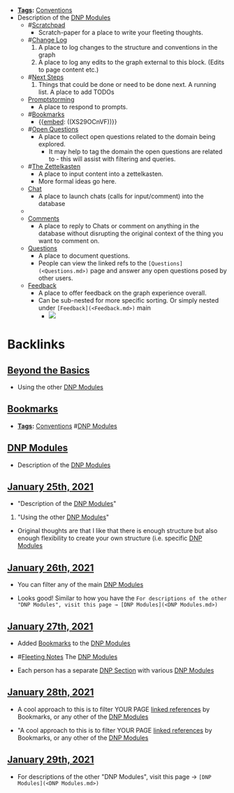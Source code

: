 - **[Tags](<Tags.md>):** [Conventions](<Conventions.md>)
- Description of the [DNP Modules](<DNP Modules.md>)
    - #[Scratchpad](<Scratchpad.md>)
        - Scratch-paper for a place to write your fleeting thoughts.
    - #[Change Log](<Change Log.md>)
        1. A place to log changes to the structure and conventions in the graph 
        2. A place to log any edits to the graph external to this block. (Edits to page content etc.)
    - #[Next Steps](<Next Steps.md>)
        1. Things that could be done or need to be done next. A running list. A place to add TODOs
    - [Promptstorming](<Promptstorming.md>)
        - A place to respond to prompts.
    - #[Bookmarks](<Bookmarks.md>)
        - {{[embed](<embed.md>): ((XS29OCnVF))}}
    - #[Open Questions](<Open Questions.md>)
        - A place to collect open questions related to the domain being explored.
            - It may help to tag the domain the open questions are related to - this will assist with filtering and queries.
    - #[The Zettelkasten](<The Zettelkasten.md>)
        - A place to input content into a zettelkasten.
        - More formal ideas go here.
    - [Chat](<Chat.md>)
        - A place to launch chats (calls for input/comment) into the database
    - 
    - [Comments](<Comments.md>)
        - A place to reply to Chats or comment on anything in the database without disrupting the original context of the thing you want to comment on.
    - [Questions](<Questions.md>)
        - A place to document questions. 
        - People can view the linked refs to the `[Questions](<Questions.md>)` page and answer any open questions posed by other users.
    - [Feedback](<Feedback.md>)
        - A place to offer feedback on the graph experience overall.
        - Can be sub-nested for more specific sorting. Or simply nested under `[Feedback](<Feedback.md>)` main
            - ![](https://firebasestorage.googleapis.com/v0/b/firescript-577a2.appspot.com/o/imgs%2Fapp%2Fjoel-covid19%2FwaFt0kiwU4.png?alt=media&token=fe7b2bc4-0f39-45cd-909a-97b067dfc952)

# Backlinks
## [Beyond the Basics](<Beyond the Basics.md>)
- Using the other [DNP Modules](<DNP Modules.md>)

## [Bookmarks](<Bookmarks.md>)
- **[Tags](<Tags.md>):** [Conventions](<Conventions.md>) #[DNP Modules](<DNP Modules.md>)

## [DNP Modules](<DNP Modules.md>)
- Description of the [DNP Modules](<DNP Modules.md>)

## [January 25th, 2021](<January 25th, 2021.md>)
- "Description of the [DNP Modules](<DNP Modules.md>)"

1. "Using the other [DNP Modules](<DNP Modules.md>)"

- Original thoughts are that I like that there is enough structure but also enough flexibility to create your own structure (i.e. specific [DNP Modules](<DNP Modules.md>)

## [January 26th, 2021](<January 26th, 2021.md>)
- You can filter any of the main [DNP Modules](<DNP Modules.md>)

- Looks good! Similar to how you have the `For descriptions of the other "DNP Modules", visit this page → [DNP Modules](<DNP Modules.md>)`

## [January 27th, 2021](<January 27th, 2021.md>)
- Added [Bookmarks](<Bookmarks.md>) to the [DNP Modules](<DNP Modules.md>)

- #[Fleeting Notes](<Fleeting Notes.md>) The [DNP Modules](<DNP Modules.md>)

- Each person has a separate [DNP Section](<DNP Section.md>) with various [DNP Modules](<DNP Modules.md>)

## [January 28th, 2021](<January 28th, 2021.md>)
- A cool approach to this is to filter YOUR PAGE [linked references](<linked references.md>) by Bookmarks, or any other of the [DNP Modules](<DNP Modules.md>)

- "A cool approach to this is to filter YOUR PAGE [linked references](<linked references.md>) by Bookmarks, or any other of the [DNP Modules](<DNP Modules.md>)

## [January 29th, 2021](<January 29th, 2021.md>)
- For descriptions of the other "DNP Modules", visit this page → `[DNP Modules](<DNP Modules.md>)`

